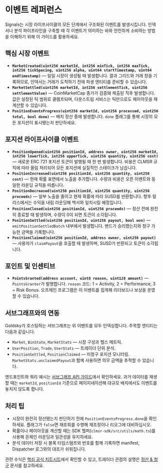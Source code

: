 # 이벤트 레퍼런스

Signals는 시장 라이프사이클의 모든 단계에서 구조화된 이벤트를 발생시킵니다. 인덱서나 분석 파이프라인을 구축할 때 각 이벤트가 의미하는 바와 안전하게 소비하는 방법을 이해하기 위해 이 가이드를 활용하세요.

## 핵심 시장 이벤트

- **`MarketCreated(uint256 marketId, int256 minTick, int256 maxTick, int256 tickSpacing, uint256 alpha, uint64 startTimestamp, uint64 endTimestamp)`** — 일일 시장이 생성될 때 발생합니다. 결과 그리드와 거래 창을 기록하므로, 인덱서는 거래가 도착하기 전에 파생 엔티티를 준비할 수 있습니다.
- **`MarketSettled(uint256 marketId, int256 settlementTick, uint256 settlementValue)`** — CoinMarketCap 종가가 검증돼 제출된 직후 발생합니다. 값은 설정된 틱 범위로 클램프되며, 다운스트림 서비스는 틱만으로도 페이아웃을 재계산할 수 있습니다.
- **`PositionEventsProgress(uint256 marketId, uint256 processed, uint256 total, bool done)`** — 배치 정산 중에 발생합니다. `done` 플래그를 통해 시장의 모든 포지션이 표시됐는지 판단하세요.

## 포지션 라이프사이클 이벤트

- **`PositionOpened(uint256 positionId, address owner, uint256 marketId, int256 lowerTick, int256 upperTick, uint256 quantity, uint256 cost)`** — 새로운 ERC 721 포지션 토큰이 발행될 때 한 번 발생합니다. 비용은 CLMSR 규칙에 따라 올림 처리되어 모든 포지션에 실질적인 스테이크가 남습니다.
- **`PositionIncreased(uint256 positionId, uint256 quantity, uint256 cost)`** — 현재 확률 표면에서 노출을 추가합니다. 수량과 비용은 오픈 이벤트와 동일한 라운딩 규칙을 따릅니다.
- **`PositionDecreased(uint256 positionId, uint256 quantity, uint256 proceeds)`** — 일부 노출을 줄이고 현재 확률에 따라 SUSD를 반환합니다. 향후 릴리스에서는 수익을 내림 라운딩해 백서와 일치시킬 예정입니다.
- **`PositionClosed(uint256 positionId, uint256 proceeds)`** — 정산 전에 완전히 종료할 때 발생하며, 수량이 0이 되면 토큰이 소각됩니다.
- **`PositionSettled(uint256 positionId, uint256 payout, bool won)`** — `emitPositionSettledBatch` 내부에서 발생합니다. 밴드가 승리했는지와 청구 가능한 금액을 기록합니다.
- **`PositionClaimed(uint256 positionId, address owner, uint256 payout)`** — 사용자가 `claimPayout`을 호출할 때 발생하며, SUSD가 반환되고 토큰이 소각됩니다.

## 포인트 및 인센티브

- **`PointsGranted(address account, uint8 reason, uint128 amount)`** — `PointsGranter`가 발행합니다. `reason` 코드: 1 = Activity, 2 = Performance, 3 = Risk Bonus. 오프체인 프로그램은 이 이벤트를 집계해 리더보드나 보상을 운영할 수 있습니다.

## 서브그래프와의 연동

Goldsky가 호스팅하는 서브그래프는 위 이벤트를 모두 인덱싱합니다. 주목할 엔티티는 다음과 같습니다.
- `Market`, `BinState`, `MarketStats` — 시장 구성과 헬스 메트릭.
- `UserPosition`, `Trade`, `UserStats` — 트레이더 단위 분석.
- `PositionSettled`, `PositionClaimed` — 미청구 포지션 모니터링. `MarketStats.unclaimedPayout`과 함께 사용하면 의무 금액을 추적할 수 있습니다.

엔드포인트와 쿼리 예시는 [서브그래프 API 가이드](./subgraph.md)에서 확인하세요. 과거 데이터를 재생할 때는 `marketId`, `positionId` 기준으로 페이지네이션해 대규모 배치에서도 이벤트를 놓치지 않도록 합니다.

## 처리 팁

- 시장이 완전히 정산됐는지 판단하기 전에 `PositionEventsProgress.done`을 확인하세요. 플래그가 `false`면 재조회를 수행해 재조정이나 리오그에 대비하십시오.
- 확률이나 페이아웃을 계산할 때는 SDK 헬퍼(`clmsr-sdk/src/utils/math.ts`)를 사용해 온체인 라운딩과 일관성을 유지하세요.
- 분석 데이터 저장 시 블록 타임스탬프와 번호를 함께 기록하면 manifest, Dispatcher 로그와의 대조가 쉬워집니다.

관련 수식은 [핵심 공식 치트시트](../mechanism/key-formulas.md)에서 확인할 수 있고, 트레이더 관점의 설명은 [정산 & 청구](../user/settlement.md) 문서를 참고하세요.
